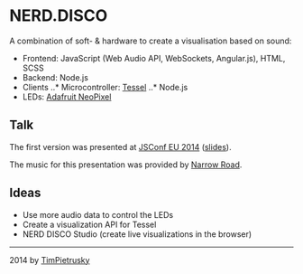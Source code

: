 NERD.DISCO
==========

A combination of soft- & hardware to create a visualisation based on sound:

* Frontend: JavaScript (Web Audio API, WebSockets, Angular.js), HTML, SCSS
* Backend: Node.js
* Clients
..* Microcontroller: [Tessel](http://tessel.io)
..* Node.js
* LEDs: [Adafruit NeoPixel](http://www.adafruit.com/category/168)

## Talk

The first version was presented at [JSConf EU 2014](http://2014.jsconf.eu/speakers/tim-pietrusky-nerd-disco.html) ([slides](https://slides.com/timpietrusky/nerd-disco)). 

The music for this presentation was provided by [Narrow Road](https://soundcloud.com/brandon_jordan/). 

## Ideas

* Use more audio data to control the LEDs
* Create a visualization API for Tessel
* NERD DISCO Studio (create live visualizations in the browser)

---------------

2014 by [TimPietrusky](http://twitter.com/TimPietrusky)
